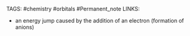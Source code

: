 TAGS: #chemistry #orbitals #Permanent_note 
LINKS:

- an energy jump caused by the addition of an electron (formation of anions) 
